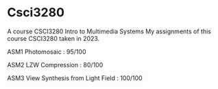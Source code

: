 # Csci3280
A course CSCI3280 Intro to Multimedia Systems
My assignments of this course CSCI3280 taken in 2023.

ASM1 Photomosaic : 95/100

ASM2 LZW Compression : 80/100

ASM3 View Synthesis from Light Field : 100/100
